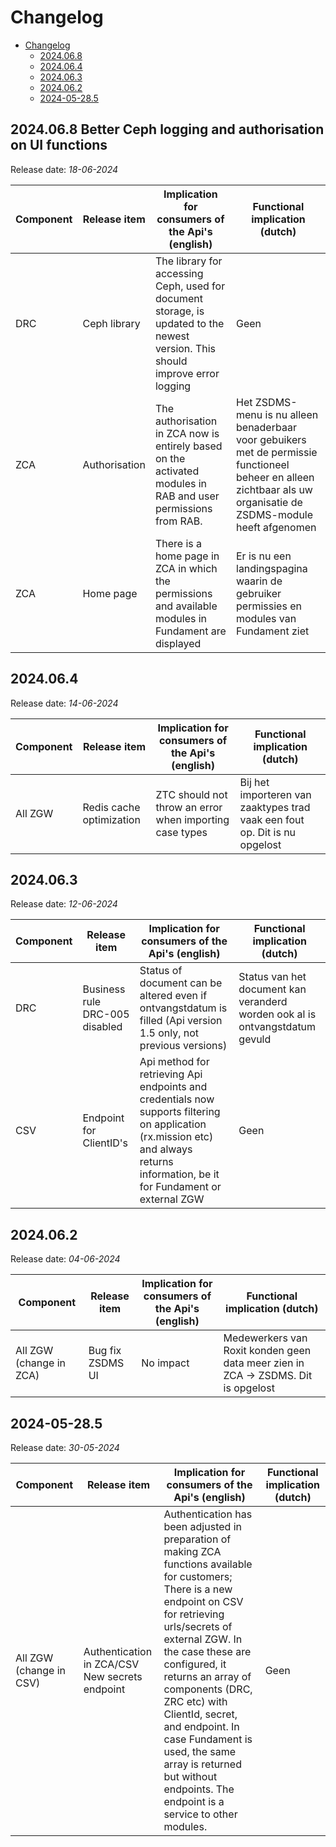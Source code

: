 # Changelog

- [Changelog](#changelog)
  - [2024.06.8](#2024068)
  - [2024.06.4](#2024064)
  - [2024.06.3](#2024063)
  - [2024.06.2](#2024062)
  - [2024-05-28.5](#2024-05-285)

## 2024.06.8 <a name="2024068"></a> Better Ceph logging and authorisation on UI functions

Release date: *18-06-2024*

 | Component | Release item             | Implication for consumers of the Api's (english)        | Functional implication (dutch)                                               |
 | --------- | ------------------------ | ------------------------------------------------------- | ---------------------------------------------------------------------------- |
 | DRC   | Ceph library | The library for accessing Ceph, used for document storage, is updated to the newest version. This should improve error logging | 	Geen |
 | ZCA   | Authorisation | The authorisation in ZCA now is entirely based on the activated modules in RAB and user permissions from RAB. | Het ZSDMS-menu is nu alleen benaderbaar voor gebuikers met de permissie functioneel beheer en alleen zichtbaar als uw organisatie de ZSDMS-module heeft afgenomen |
 | ZCA | Home page | There is a home page in ZCA in which the permissions and available modules in Fundament are displayed | Er is nu een landingspagina waarin de gebruiker permissies en modules van Fundament ziet|   

## 2024.06.4

Release date: *14-06-2024*

 | Component | Release item             | Implication for consumers of the Api's (english)        | Functional implication (dutch)                                               |
 | --------- | ------------------------ | ------------------------------------------------------- | ---------------------------------------------------------------------------- |
 | All ZGW   | Redis cache optimization | ZTC should not throw an error when importing case types | 	Bij het importeren van zaaktypes trad vaak een fout op. Dit is nu opgelost |

## 2024.06.3

 Release date: *12-06-2024*

| Component | Release item                   | Implication for consumers of the Api's (english)                                                                                                                                   | Functional implication (dutch)                                               |
| --------- | ------------------------------ | ---------------------------------------------------------------------------------------------------------------------------------------------------------------------------------- | ---------------------------------------------------------------------------- |
| DRC       | Business rule DRC-005 disabled | Status of document can be altered even if ontvangstdatum is filled (Api version 1.5 only, not previous versions)                                                                   | Status van het document kan veranderd worden ook al is ontvangstdatum gevuld |
| CSV       | Endpoint for ClientID's        | Api method for retrieving Api endpoints and credentials now supports filtering on application (rx.mission etc) and always returns information, be it for Fundament or external ZGW | Geen                                                                         |

## 2024.06.2

 Release date: *04-06-2024*

| Component               | Release item     | Implication for consumers of the Api's (english) | Functional implication (dutch)                                                     |
| ----------------------- | ---------------- | ------------------------------------------------ | ---------------------------------------------------------------------------------- |
| All ZGW (change in ZCA) | Bug fix ZSDMS UI | No impact                                        | Medewerkers van Roxit konden  geen data meer zien in ZCA -> ZSDMS. Dit is opgelost |

## 2024-05-28.5

 Release date: *30-05-2024*

| Component               | Release item                                   | Implication for consumers of the Api's (english)                                                                                                                                                                                                                                                                                                                                                                              | Functional implication (dutch) |
| ----------------------- | ---------------------------------------------- | ----------------------------------------------------------------------------------------------------------------------------------------------------------------------------------------------------------------------------------------------------------------------------------------------------------------------------------------------------------------------------------------------------------------------------- | ------------------------------ |
| All ZGW (change in CSV) | Authentication in ZCA/CSV New secrets endpoint | Authentication has been adjusted in preparation of making ZCA functions available for customers; There is a new endpoint on CSV for retrieving urls/secrets of external ZGW. In the case these are configured, it returns an array of components (DRC, ZRC etc) with ClientId, secret, and endpoint. In case Fundament is used, the same array is returned but without endpoints. The endpoint is a service to other modules. | Geen                           |
